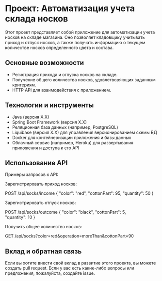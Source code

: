 # Проект: Автоматизация учета склада носков

Этот проект представляет собой приложение для автоматизации учета носков на складе магазина. Оно позволяет кладовщику учитывать приход и отпуск носков, а также получать информацию о текущем количестве носков определенного цвета и состава.

## Основные возможности

- Регистрация прихода и отпуска носков на складе.
- Получение общего количества носков, удовлетворяющих заданным критериям.
- HTTP API для взаимодействия с приложением.

## Технологии и инструменты

- Java (версия X.X)
- Spring Boot Framework (версия X.X)
- Реляционная база данных (например, PostgreSQL)
- Liquibase (версия X.X) для управления версионированием схемы БД
- Docker для контейнеризации приложения и базы данных
- Облачный сервис (например, Heroku) для развертывания приложения и доступа к его API

## Использование API
Примеры запросов к API:

Зарегистрировать приход носков:

POST /api/socks/income
{
  "color": "red",
  "cottonPart": 95,
  "quantity": 50
}

Зарегистрировать отпуск носков:

POST /api/socks/outcome
{
  "color": "black",
  "cottonPart": 5,  
  "quantity": 10
}

Получить общее количество носков:

GET /api/socks?color=red&operation=moreThan&cottonPart=90

## Вклад и обратная связь
Если вы хотите внести свой вклад в развитие этого проекта, вы можете создать pull request. Если у вас есть какие-либо вопросы или предложения, пожалуйста, создайте issue.
